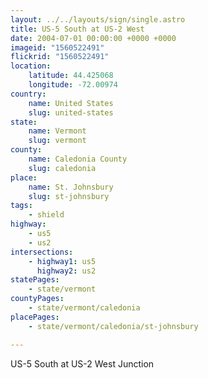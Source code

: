 ```yaml
---
layout: ../../layouts/sign/single.astro
title: US-5 South at US-2 West
date: 2004-07-01 00:00:00 +0000 +0000
imageid: "1560522491"
flickrid: "1560522491"
location:
    latitude: 44.425068
    longitude: -72.00974
country:
    name: United States
    slug: united-states
state:
    name: Vermont
    slug: vermont
county:
    name: Caledonia County
    slug: caledonia
place:
    name: St. Johnsbury
    slug: st-johnsbury
tags:
    - shield
highway:
    - us5
    - us2
intersections:
    - highway1: us5
      highway2: us2
statePages:
    - state/vermont
countyPages:
    - state/vermont/caledonia
placePages:
    - state/vermont/caledonia/st-johnsbury

---
```

US-5 South at US-2 West Junction